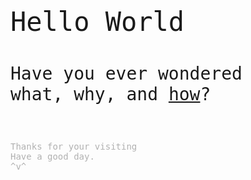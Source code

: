 <p style="font-family: monospace;font-size:3em">Hello World</p>
<p style="font-family: monospace;font-size:2em">Have you ever wondered<br>what, why, and <a href="007.html">how</a>?</p>
<br>
<p style="font-family: monospace;font-size:1em,text-decoration:none;color: rgba(0,0,0,0.3)">Thanks for your visiting <br> Have a good day.<br> ^v^ </p>

